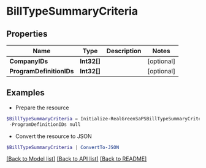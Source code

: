 # BillTypeSummaryCriteria
## Properties

Name | Type | Description | Notes
------------ | ------------- | ------------- | -------------
**CompanyIDs** | **Int32[]** |  | [optional] 
**ProgramDefinitionIDs** | **Int32[]** |  | [optional] 

## Examples

- Prepare the resource
```powershell
$BillTypeSummaryCriteria = Initialize-RealGreenSaPSBillTypeSummaryCriteria  -CompanyIDs null `
 -ProgramDefinitionIDs null
```

- Convert the resource to JSON
```powershell
$BillTypeSummaryCriteria | ConvertTo-JSON
```

[[Back to Model list]](../README.md#documentation-for-models) [[Back to API list]](../README.md#documentation-for-api-endpoints) [[Back to README]](../README.md)

